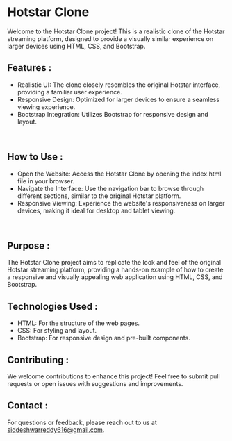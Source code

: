 # Hotstar Clone

Welcome to the Hotstar Clone project! This is a realistic clone of the Hotstar streaming platform, designed to provide a visually similar experience on larger devices using HTML, CSS, and Bootstrap.
<br>
## Features :
- Realistic UI: The clone closely resembles the original Hotstar interface, providing a familiar user experience.
- Responsive Design: Optimized for larger devices to ensure a seamless viewing experience.
- Bootstrap Integration: Utilizes Bootstrap for responsive design and layout.
<br>

## How to Use :
- Open the Website: Access the Hotstar Clone by opening the index.html file in your browser.
- Navigate the Interface: Use the navigation bar to browse through different sections, similar to the original Hotstar platform.
- Responsive Viewing: Experience the website's responsiveness on larger devices, making it ideal for desktop and tablet viewing.
<br>

## Purpose :
The Hotstar Clone project aims to replicate the look and feel of the original Hotstar streaming platform, providing a hands-on example of how to create a responsive and visually appealing web application using HTML, CSS, and Bootstrap.
<br>

## Technologies Used :
- HTML: For the structure of the web pages.
- CSS: For styling and layout.
- Bootstrap: For responsive design and pre-built components.

## Contributing :
We welcome contributions to enhance this project! Feel free to submit pull requests or open issues with suggestions and improvements.

## Contact :
For questions or feedback, please reach out to us at siddeshwarreddy616@gmail.com.

